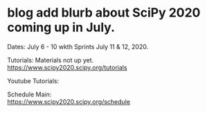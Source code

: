 # blog add blurb about SciPy 2020 coming up in July.  

Dates: July 6 - 10 wkth Sprints July 11 & 12, 2020.  

Tutorials: Materials not up yet.  
https://www.scipy2020.scipy.org/tutorials  

Youtube Tutorials:  


Schedule Main:  
https://www.scipy2020.scipy.org/schedule  

